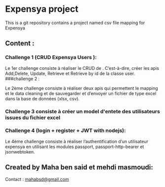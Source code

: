 # Expensya project

This is a git repository contains a project named csv file mapping for Expensya

## Content :

### Challenge 1 (CRUD Expensya Users ): 

Le 1er challenge consiste à réaliser le CRUD de <User>. C’est-à-dire, créer les apis Add,Delete, Update, Retrieve et Retrieve by id de la classe user. 
###challenge 2 :

Le 2ème challenge consiste à réaliser deux apis qui permettent le mapping et le data cleaning et de sauvegarder et d’envoyer un fichier de type excel dans la base de données (xlsx, csv).
### Challenge 3 consiste à créer un model d'entete des utilisateurs issues du fichier excel

### Challenge 4 (login + register + JWT with nodejs):

Le 4ème challenge consiste à réaliser l’authentification d’un utilisateur expensya en utilisant les modules passport, passport-http-bearer et jsonwebtoken.


## Created by Maha ben said et mehdi masmoudi: 

Contact : mahabsd@gmail.com
